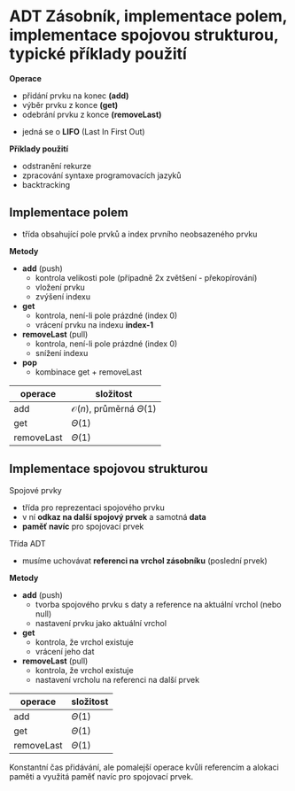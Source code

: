 #  ADT Zásobník, implementace polem, implementace spojovou strukturou, typické příklady použití

**Operace**
- přidání prvku na konec **(add)**
- výběr prvku z konce **(get)**
- odebrání prvku z konce **(removeLast)**
+ jedná se o **LIFO** (Last In First Out)

**Příklady použití**
- odstranění rekurze
- zpracování syntaxe programovacích jazyků
- backtracking

## Implementace polem

- třída obsahující pole prvků a index prvního neobsazeného prvku

**Metody**
- **add** (push)
	- kontrola velikosti pole (případně 2x zvětšení - překopírování)
	- vložení prvku
	- zvýšení indexu
- **get**
	- kontrola, není-li pole prázdné (index 0)
	- vrácení prvku na indexu **index-1**
- **removeLast** (pull)
	- kontrola, není-li pole prázdné (index 0)
	- snížení indexu
- **pop**
	- kombinace get + removeLast

| operace    | složitost                              |
| ---------- | -------------------------------------- |
| add        | $\mathcal{O}(n)$, průměrná $\Theta(1)$ |
| get        | $\Theta(1)$                            |
| removeLast | $\Theta(1)$                            |

## Implementace spojovou strukturou

Spojové prvky
- třída pro reprezentaci spojového prvku
- v ní **odkaz na další spojový prvek** a samotná **data**
- **paměť navíc** pro spojovací prvek

Třída ADT
- musíme uchovávat **referenci na vrchol zásobníku** (poslední prvek)

**Metody**
- **add** (push)
	- tvorba spojového prvku s daty a reference na aktuální vrchol (nebo null)
	- nastavení prvku jako aktuální vrchol
- **get**
	- kontrola, že vrchol existuje
	- vrácení jeho dat
- **removeLast** (pull)
	- kontrola, že vrchol existuje
	- nastavení vrcholu na referenci na další prvek

| operace    | složitost   |
| ---------- | ----------- |
| add        | $\Theta(1)$ |
| get        | $\Theta(1)$ |
| removeLast | $\Theta(1)$ |

Konstantní čas přidávání, ale pomalejší operace kvůli referencím a alokaci paměti a využitá paměť navíc pro spojovací prvek.